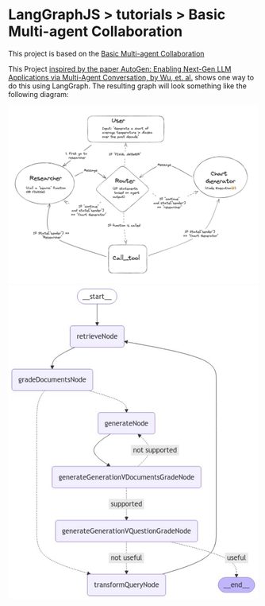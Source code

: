 # LangGraphJS > tutorials > Basic Multi-agent Collaboration

This project is based on the [Basic Multi-agent Collaboration](https://langchain-ai.github.io/langgraphjs/tutorials/rag/langgraph_self_rag/)

This Project [inspired by the paper AutoGen: Enabling Next-Gen LLM Applications via Multi-Agent Conversation, by Wu, et. al.](https://arxiv.org/abs/2308.08155) shows one way to do this using LangGraph.
The resulting graph will look something like the following diagram:

![Agent Workflow](./diagram-1.png)
![Agent Workflow](./index.png)
